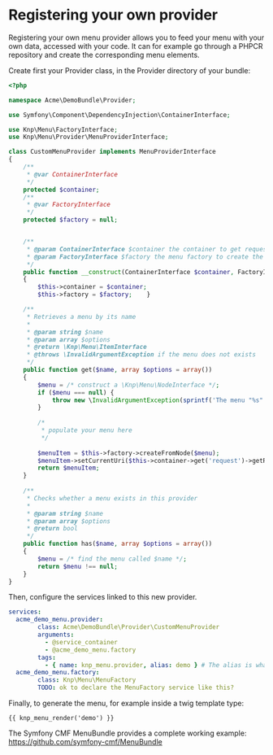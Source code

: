 Registering your own provider
=============================

Registering your own menu provider allows you to feed your menu with your own data, accessed with your code. It can for example go through a PHPCR repository and create the corresponding menu elements. 

Create first your Provider class, in the Provider directory of your bundle:


```php
<?php

namespace Acme\DemoBundle\Provider;

use Symfony\Component\DependencyInjection\ContainerInterface;

use Knp\Menu\FactoryInterface;
use Knp\Menu\Provider\MenuProviderInterface;

class CustomMenuProvider implements MenuProviderInterface
{
    /**
     * @var ContainerInterface
     */
    protected $container;
    /**
     * @var FactoryInterface
     */
    protected $factory = null;


    /**
     * @param ContainerInterface $container the container to get request from to know current request uri
     * @param FactoryInterface $factory the menu factory to create the menu item 
     */
    public function __construct(ContainerInterface $container, FactoryInterface $factory)
    {
        $this->container = $container;
        $this->factory = $factory;    }

	/**
     * Retrieves a menu by its name
     *
     * @param string $name
     * @param array $options
     * @return \Knp\Menu\ItemInterface
     * @throws \InvalidArgumentException if the menu does not exists
     */
    public function get($name, array $options = array())
    {
        $menu = /* construct a \Knp\Menu\NodeInterface */;
		if ($menu === null) {
            throw new \InvalidArgumentException(sprintf('The menu "%s" is not defined.', $name));
        }
        
		/* 
		 * populate your menu here
  		 */
        
        $menuItem = $this->factory->createFromNode($menu);
        $menuItem->setCurrentUri($this->container->get('request')->getRequestUri());
        return $menuItem;
    }
    
	/**
     * Checks whether a menu exists in this provider
     *
     * @param string $name
     * @param array $options
     * @return bool
     */
    public function has($name, array $options = array())
    {
        $menu = /* find the menu called $name */;
        return $menu !== null;
    }
}
```	

Then, configure the services linked to this new provider. 

```yaml
services:
  acme_demo_menu.provider:
        class: Acme\DemoBundle\Provider\CustomMenuProvider
        arguments:
          - @service_container
          - @acme_demo_menu.factory
        tags:
          - { name: knp_menu.provider, alias: demo } # The alias is what is used to retrieve the menu
  acme_demo_menu.factory:
        class: Knp\Menu\MenuFactory
        TODO: ok to declare the MenuFactory service like this?      
```	

Finally, to generate the menu, for example inside a twig template type:

```jinja
{{ knp_menu_render('demo') }}
```

The Symfony CMF MenuBundle provides a complete working example: <https://github.com/symfony-cmf/MenuBundle>